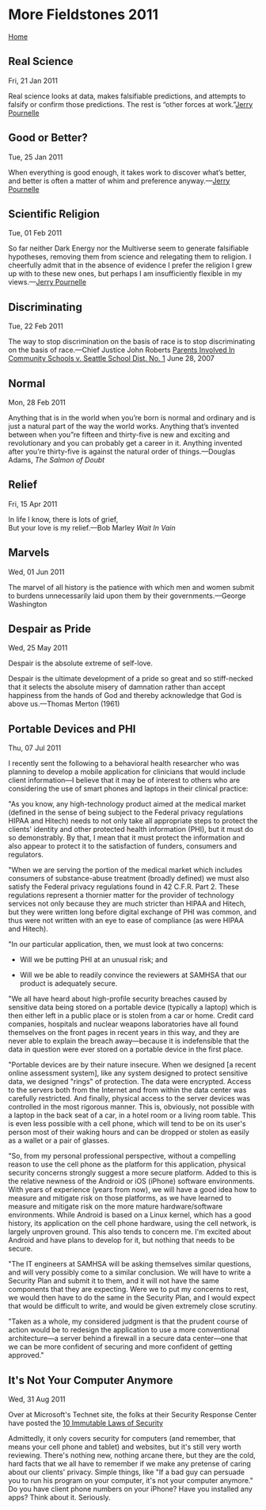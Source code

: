 # More Fieldstones 2011
[Home](./index.html)

## Real Science
Fri, 21 Jan 2011

Real science looks at data, makes falsifiable predictions, and attempts to falsify or confirm those predictions. The rest is &ldquo;other forces at work.&rdquo;[Jerry Pournelle](http://www.jerrypournelle.com/mail/2011/Q1/mail658.html)

## Good or Better?
Tue, 25 Jan 2011

When everything is good enough, it takes work to discover what&rsquo;s better, and better is often a matter of whim and preference anyway.&mdash;[Jerry Pournelle](https://chaosmanorreviews.org/oa/2011/20110124_col.php)

## Scientific Religion
Tue, 01 Feb 2011

So far neither Dark Energy nor the Multiverse seem to generate falsifiable hypotheses, removing them from science and relegating them to religion. I cheerfully admit that in the absence of evidence I prefer the religion I grew up with to these new ones, but perhaps I am insufficiently flexible in my views.&mdash;[Jerry Pournelle](http://www.jerrypournelle.com/mail/2011/Q1/mail660.html##)

## Discriminating
Tue, 22 Feb 2011

The way to stop discrimination on the basis of race is to stop discriminating on the basis of race.&mdash;Chief Justice John Roberts [Parents Involved In Community Schools v. Seattle School Dist. No. 1](http://www.law.cornell.edu/supct/html/05-908.ZO.html) June 28, 2007

## Normal
Mon, 28 Feb 2011

Anything that is in the world when you&rsquo;re born is normal and ordinary and is just a natural part of the way the world works. Anything that&rsquo;s invented between when you&rdquo;re fifteen and thirty-five is new and exciting and revolutionary and you can probably get a career in it. Anything invented after you&rsquo;re thirty-five is against the natural order of things.&mdash;Douglas Adams, *The Salmon of Doubt*

## Relief
Fri, 15 Apr 2011

In life I know, there is lots of grief,<br>
But your love is my relief.&mdash;Bob Marley *Wait In Vain*

## Marvels
Wed, 01 Jun 2011

The marvel of all history is the patience with which men and women submit to burdens unnecessarily laid upon them by their governments.&mdash;George Washington

## Despair as Pride
Wed, 25 May 2011

Despair is the absolute extreme of self-love.

Despair is the ultimate development of a pride so great and so stiff-necked that it selects the absolute misery of damnation rather than accept happiness from the hands of God and thereby acknowledge that God is above us.&mdash;Thomas Merton (1961)

## Portable Devices and PHI
Thu, 07 Jul 2011

I recently sent the following to a behavioral health researcher who was planning to develop a mobile application for clinicians that would include client information&mdash;I believe that it may be of interest to others who are considering the use of smart phones and laptops in their clinical practice:

"As you know, any high-technology product aimed at the medical market (defined in the sense of being subject to the Federal privacy regulations HIPAA and Hitech) needs to not only take all appropriate steps to protect the clients' identity and other protected health information (PHI), but it must do so demonstrably. By that, I mean that it must protect the information and also appear to protect it to the satisfaction of funders, consumers and regulators.

"When we are serving the portion of the medical market which includes consumers of substance-abuse treatment (broadly defined) we must also satisfy the Federal privacy regulations found in 42 C.F.R. Part 2. These regulations represent a thornier matter for the provider of technology services not only because they are much stricter than HIPAA and Hitech, but they were written long before digital exchange of PHI was common, and thus were not written with an eye to ease of compliance (as were HIPAA and Hitech).

"In our particular application, then, we must look at two concerns:

- Will we be putting PHI at an unusual risk; and

- Will we be able to readily convince the reviewers at SAMHSA that our product is adequately secure.

"We all have heard about high-profile security breaches caused by sensitive data being stored on a portable device (typically a laptop) which is then either left in a public place or is stolen from a car or home. Credit card companies, hospitals and nuclear weapons laboratories have all found themselves on the front pages in recent years in this way, and they are never able to explain the breach away&mdash;because it is indefensible that the data in question were ever stored on a portable device in the first place.

"Portable devices are by their nature insecure. When we designed [a recent online assessment system], like any system designed to protect sensitive data, we designed "rings" of protection. The data were encrypted. Access to the servers both from the Internet and from within the data center was carefully restricted. And finally, physical access to the server devices was controlled in the most rigorous manner. This is, obviously, not possible with a laptop in the back seat of a car, in a hotel room or a living room table. This is even less possible with a cell phone, which will tend to be on its user's person most of their waking hours and can be dropped or stolen as easily as a wallet or a pair of glasses.

"So, from my personal professional perspective, without a compelling reason to use the cell phone as the platform for this application, physical security concerns strongly suggest a more secure platform. Added to this is the relative newness of the Android or iOS (iPhone) software environments. With years of experience (years from now), we will have a good idea how to measure and mitigate risk on those platforms, as we have learned to measure and mitigate risk on the more mature hardware/software environments. While Android is based on a Linux kernel, which has a good history, its application on the cell phone hardware, using the cell network, is largely unproven ground. This also tends to concern me. I'm excited about Android and have plans to develop for it, but nothing that needs to be secure.

"The IT engineers at SAMHSA will be asking themselves similar questions, and will very possibly come to a similar conclusion. We will have to write a Security Plan and submit it to them, and it will not have the same components that they are expecting. Were we to put my concerns to rest, we would then have to do the same in the Security Plan, and I would expect that would be difficult to write, and would be given extremely close scrutiny.

"Taken as a whole, my considered judgment is that the prudent course of action would be to redesign the application to use a more conventional architecture&mdash;a server behind a firewall in a secure data center&mdash;one that we can be more confident of securing and more confident of getting approved."


## It&#039;s Not Your Computer Anymore
Wed, 31 Aug 2011

Over at Microsoft's Technet site, the folks at their Security Response Center have posted the [10 Immutable Laws of Security](http://technet.microsoft.com/en-us/library/cc722487.aspx)

Admittedly, it only covers security for computers (and remember, that means your cell phone and tablet) and websites, but it's still very worth reviewing. There's nothing new, nothing arcane there, but they are the cold, hard facts that we all have to remember if we make any pretense of caring about our clients' privacy. Simple things, like "If a bad guy can persuade you to run his program on your computer, it's not your computer anymore."
Do you have client phone numbers on your iPhone? Have you installed any apps?
Think about it. Seriously.
